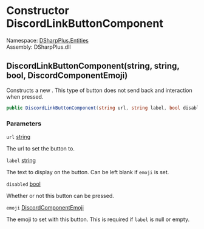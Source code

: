 # Constructor DiscordLinkButtonComponent

Namespace: [DSharpPlus.Entities](DSharpPlus.Entities.md)  
Assembly: DSharpPlus.dll

## <a id="DSharpPlus_Entities_DiscordLinkButtonComponent__ctor_System_String_System_String_System_Boolean_DSharpPlus_Entities_DiscordComponentEmoji_"></a>DiscordLinkButtonComponent\(string, string, bool, DiscordComponentEmoji\)

Constructs a new <xref href="DSharpPlus.Entities.DiscordLinkButtonComponent" data-throw-if-not-resolved="false"></xref>. This type of button does not send back and interaction when pressed.

```csharp
public DiscordLinkButtonComponent(string url, string label, bool disabled = false, DiscordComponentEmoji emoji = null)
```

### Parameters

`url` [string](https://learn.microsoft.com/dotnet/api/system.string)

The url to set the button to.

`label` [string](https://learn.microsoft.com/dotnet/api/system.string)

The text to display on the button. Can be left blank if <code class="paramref">emoji</code> is set.

`disabled` [bool](https://learn.microsoft.com/dotnet/api/system.boolean)

Whether or not this button can be pressed.

`emoji` [DiscordComponentEmoji](DSharpPlus.Entities.DiscordComponentEmoji.md)

The emoji to set with this button. This is required if <code class="paramref">label</code> is null or empty.

